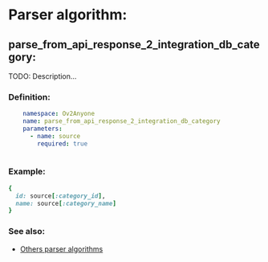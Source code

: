 # Parser algorithm:
 
## parse_from_api_response_2_integration_db_category:

TODO: Description...
    
### Definition:
```YAML
    namespace: Ov2Anyone
    name: parse_from_api_response_2_integration_db_category
    parameters:
      - name: source
        required: true
        
```

### Example:
```RUBY
{
  id: source[:category_id],
  name: source[:category_name]
}
```

### See also:
* [Others parser algorithms](overview?id=parse_from_api_response_2_integration_db_category)